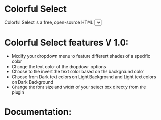 Colorful Select
==============

Colorful Select is a free, open-source HTML <select> modification plugin.  Designed using primarily Javascript and jQuery.



<h1>Colorful Select features V 1.0:</h1>


<ul>
	<li>Modify your dropdown menu to feature different shades of a specific color</li>
	<li>Change the text color of the dropdown options</li>
	<li>Choose to the invert the text color based on the background color</li>
	<li>Choose from Dark text colors on Light Background and Light text colors on Dark Background</li>
	<li>Change the font size and width of your select box directly from the plugin</li>


</ul>


<h1>Documentation:</h1>


